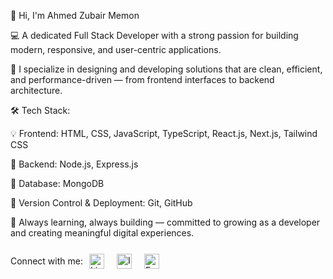 👋 Hi, I'm Ahmed Zubair Memon

💻 A dedicated Full Stack Developer with a strong passion for building modern, responsive, and user-centric applications.

🚀 I specialize in designing and developing solutions that are clean, efficient, and performance-driven — from frontend interfaces to backend architecture.

🛠️ Tech Stack:

💡 Frontend: HTML, CSS, JavaScript, TypeScript, React.js, Next.js, Tailwind CSS

🔧 Backend: Node.js, Express.js

💾 Database: MongoDB

📁 Version Control & Deployment: Git, GitHub

📌 Always learning, always building — committed to growing as a developer and creating meaningful digital experiences.
<div style="display: flex; align-items: center; gap: 10px;">
<p>Connect with me:</p>
<a href="https://www.linkedin.com/in/ahmed-zubair-memon-8ba401317/" target="_blank">
  <img src="https://cdn.jsdelivr.net/gh/simple-icons/simple-icons/icons/linkedin.svg" alt="LinkedIn" width="24" style="margin-right:10px;">
</a>
<a href="https://www.instagram.com/Ahmed_zubair_memon" target="_blank">
  <img src="https://cdn.jsdelivr.net/gh/simple-icons/simple-icons/icons/instagram.svg" alt="Instagram" width="24" style="margin-right:10px;">
</a>
<a href="https://www.facebook.com/ahmedzubair.memon?mibextid=ZbWKwL" target="_blank">
  <img src="https://cdn.jsdelivr.net/gh/simple-icons/simple-icons/icons/facebook.svg" alt="Facebook" width="24">
</a>
</div>
